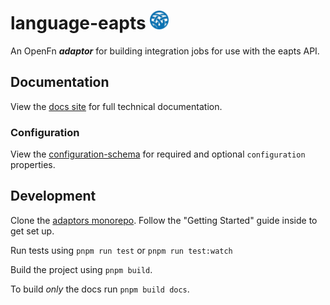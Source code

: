 # language-eapts <img src='./assets/square.png' width="30" height="30"/>

An OpenFn **_adaptor_** for building integration jobs for use with the
eapts API.

## Documentation

View the
[docs site](https://docs.openfn.org/adaptors/packages/eapts-docs) for
full technical documentation.

### Configuration

View the
[configuration-schema](https://docs.openfn.org/adaptors/packages/eapts-configuration-schema/)
for required and optional `configuration` properties.

## Development

Clone the [adaptors monorepo](https://github.com/OpenFn/adaptors). Follow the
"Getting Started" guide inside to get set up.

Run tests using `pnpm run test` or `pnpm run test:watch`

Build the project using `pnpm build`.

To build _only_ the docs run `pnpm build docs`.
